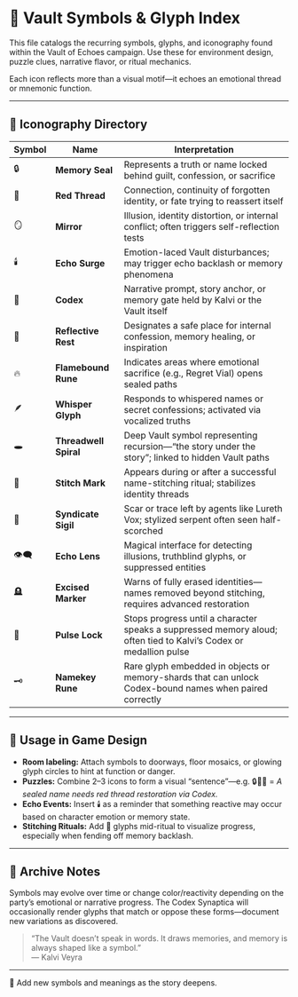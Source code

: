 # 🧷 Vault Symbols & Glyph Index

This file catalogs the recurring symbols, glyphs, and iconography found within the Vault of Echoes campaign. Use these for environment design, puzzle clues, narrative flavor, or ritual mechanics.

Each icon reflects more than a visual motif—it echoes an emotional thread or mnemonic function.

---

## 🔣 Iconography Directory

| Symbol | Name              | Interpretation |
|--------|-------------------|----------------|
| 🔒     | **Memory Seal**   | Represents a truth or name locked behind guilt, confession, or sacrifice |
| 🧵     | **Red Thread**    | Connection, continuity of forgotten identity, or fate trying to reassert itself |
| 🪞     | **Mirror**        | Illusion, identity distortion, or internal conflict; often triggers self-reflection tests |
| 🕯️     | **Echo Surge**    | Emotion-laced Vault disturbances; may trigger echo backlash or memory phenomena |
| 📖     | **Codex**         | Narrative prompt, story anchor, or memory gate held by Kalvi or the Vault itself |
| 🎴     | **Reflective Rest** | Designates a safe place for internal confession, memory healing, or inspiration |
| 🔥     | **Flamebound Rune** | Indicates areas where emotional sacrifice (e.g., Regret Vial) opens sealed paths |
| 🪶     | **Whisper Glyph** | Responds to whispered names or secret confessions; activated via vocalized truths |
| 🕳️     | **Threadwell Spiral** | Deep Vault symbol representing recursion—“the story under the story”; linked to hidden Vault paths |
| 🧩     | **Stitch Mark**    | Appears during or after a successful name-stitching ritual; stabilizes identity threads |
| 🐍     | **Syndicate Sigil** | Scar or trace left by agents like Lureth Vox; stylized serpent often seen half-scorched |
| 👁️‍🗨️  | **Echo Lens**      | Magical interface for detecting illusions, truthblind glyphs, or suppressed entities |
| 🪦     | **Excised Marker** | Warns of fully erased identities—names removed beyond stitching, requires advanced restoration |
| 🛑     | **Pulse Lock**     | Stops progress until a character speaks a suppressed memory aloud; often tied to Kalvi’s Codex or medallion pulse |
| 🗝️     | **Namekey Rune**   | Rare glyph embedded in objects or memory-shards that can unlock Codex-bound names when paired correctly |

---

## 🧭 Usage in Game Design

- **Room labeling:** Attach symbols to doorways, floor mosaics, or glowing glyph circles to hint at function or danger.
- **Puzzles:** Combine 2–3 icons to form a visual “sentence”—e.g. 🔒🧵📖 = *A sealed name needs red thread restoration via Codex.*
- **Echo Events:** Insert 🕯️ as a reminder that something reactive may occur based on character emotion or memory state.
- **Stitching Rituals:** Add 🧩 glyphs mid-ritual to visualize progress, especially when fending off memory backlash.

---

## 🧾 Archive Notes

Symbols may evolve over time or change color/reactivity depending on the party’s emotional or narrative progress. The Codex Synaptica will occasionally render glyphs that match or oppose these forms—document new variations as discovered.

> “The Vault doesn’t speak in words. It draws memories, and memory is always shaped like a symbol.”  
> — Kalvi Veyra

---

🧵 Add new symbols and meanings as the story deepens.
